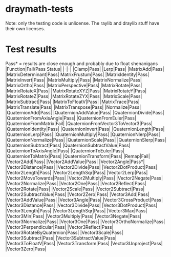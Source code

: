 # draymath-tests
Note: only the testing code is unlicense. The raylib and draylib stuff have their own licenses.

# Test results
Pass* = results are close enough and probably due to float shenanigans
|Function|Fail/Pass Status|
|-|-|
|Clamp|Pass|
|Lerp|Pass|
|MatrixAdd|Pass|
|MatrixDeterminant|Pass|
MatrixFrustum|Pass|
|MatrixIdentity|Pass|
|MatrixInvert|Pass|
|MatrixMultiply|Pass|
|MatrixNormalize|Pass|
|MatrixOrtho|Pass|
|MatrixPerspective|Pass|
|MatrixRotate|Pass|
|MatrixRotateX|Pass|
|MatrixRotateXYZ|Pass|
|MatrixRotateY|Pass|
|MatrixRotateZ|Pass|
|MatrixRotateZYX|Pass|
|MatrixScale|Pass|
|MatrixSubtract|Pass|
|MatrixToFloatV|Pass|
|MatrixTrace|Pass|
|MatrixTranslate|Pass|
|MatrixTranspose|Pass|
|Normalize|Pass|
|QuaternionAdd|Pass|
|QuaternionAddValue|Pass|
|QuaternionDivide|Pass|
|QuaternionFromAxisAngle|Pass|
|QuaternionFromEuler|Pass|
|QuaternionFromMatrix|Fail|
|QuaternionFromVector3ToVector3|Pass|
|QuaternionIdentity|Pass|
|QuaternionInvert|Pass|
|QuaternionLength|Pass|
|QuaternionLerp|Pass|
|QuaternionMultiply|Pass|
|QuaternionNlerp|Pass|
|QuaternionNormalize|Pass|
|QuaternionScale|Pass|
|QuaternionSlerp|Pass|
|QuaternionSubtract|Pass|
|QuaternionSubtractValue|Pass|
|QuaternionToAxisAngle|Pass|
|QuaternionToEuler|Pass|
|QuaternionToMatrix|Pass|
|QuaternionTransform|Pass|
|Remap|Fail|
|Vector2Add|Pass|
|Vector2AddValue|Pass|
|Vector2Angle|Pass*|
|Vector2Distance|Pass|
|Vector2Divide|Pass|
|Vector2DotProduct|Pass|
|Vector2Length|Pass|
|Vector2LengthSqr|Pass|
|Vector2Lerp|Pass|
|Vector2MoveTowards|Pass|
|Vector2Multiply|Pass|
|Vector2Negate|Pass|
|Vector2Normalize|Pass|
|Vector2One|Pass|
|Vector2Reflect|Pass|
|Vector2Rotate|Pass|
|Vector2Scale|Pass|
|Vector2Subtract|Pass|
|Vector2SubtractValue|Pass|
|Vector2Zero|Pass|
|Vector3Add|Pass|
|Vector3AddValue|Pass|
|Vector3Angle|Pass|
|Vector3CrossProduct|Pass|
|Vector3Distance|Pass|
|Vector3Divide|Pass|
|Vector3DotProduct|Pass|
|Vector3Length|Pass|
|Vector3LengthSqr|Pass|
|Vector3Max|Pass|
|Vector3Min|Pass|
|Vector3Multiply|Pass|
|Vector3Negate|Pass|
|Vector3Normalize|Pass|
|Vector3One|Pass|
|Vector3OrthoNormalize|Pass|
|Vector3Perpendicular|Pass|
|Vector3Reflect|Pass|
|Vector3RotateByQuaternion|Pass|
|Vector3Scale|Pass|
|Vector3Subtract|Pass|
|Vector3SubtractValue|Pass|
|Vector3ToFloatV|Pass|
|Vector3Transform|Pass|
|Vector3Unproject|Pass|
|Vector3Zero|Pass|


